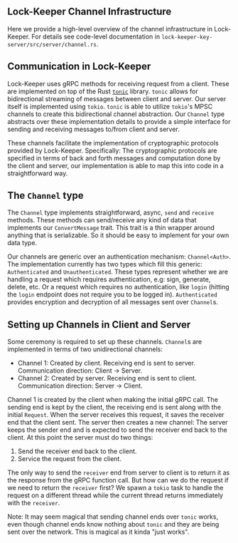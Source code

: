 ## Lock-Keeper Channel Infrastructure
Here we provide a high-level overview of the channel infrastructure in Lock-Keeper. For details see code-level documentation in `lock-keeper-key-server/src/server/channel.rs`.

## Communication in Lock-Keeper
Lock-Keeper uses gRPC methods for receiving request from a client. These are implemented on top of the Rust [`tonic`](https://github.com/hyperium/tonic) library. `tonic` allows for
bidirectional streaming of messages between client and server. Our server itself is implemented using `tokio`. `tonic` is able to utilize `tokio`'s MPSC channels to create this
bidirectional channel abstraction. Our `Channel` type abstracts over these implementation details to provide a simple interface for sending and receiving
messages to/from client and server.

These channels facilitate the implementation of cryptographic protocols provided by Lock-Keeper. Specifically: The cryptographic protocols are specified in terms of back and forth
messages and computation done by the client and server, our implementation is able to map this into code in a straightforward way.

## The `Channel` type
The `Channel` type implements straightforward, async, `send` and `receive` methods. These methods can send/receive any kind of data that implements our `ConvertMessage` trait. This trait
is a thin wrapper around anything that is serializable. So it should be easy to implement for your own data type.

Our channels are generic over an authentication mechanism: `Channel<Auth>`. The implementation currently has two types which fill this generic: `Authenticated` and `Unauthenticated`.
These types represent whether we are handling a request which requires authentication, e.g: sign, generate, delete, etc. Or a request
which requires no authentication, like `login` (hitting the `login` endpoint does not require you to be logged in). `Authenticated` provides encryption and decryption of all messages
sent over `Channel`s.

## Setting up Channels in Client and Server
Some ceremony is required to set up these channels. `Channel`s are implemented in terms of two unidirectional channels:
- Channel 1: Created by client. Receiving end is sent to server. Communication direction: Client -> Server.
- Channel 2: Created by server. Receiving end is sent to client. Communication direction: Server -> Client.

Channel 1 is created by the client when making the initial gRPC call. The sending end is kept by the client, the
receiving end is sent along with the initial `Request`. When the server receives this request, it saves the receiver end
that the client sent. The server then creates a new channel: The server keeps the sender end and is expected to send the
receiver end back to the client. At this point the server must do two things:
1) Send the receiver end back to the client.
2) Service the request from the client.

The only way to send the `receiver` end from server to client is to return it as the response from the gRPC function call.
But how can we do the request if we need to return the `receiver` first? We spawn a `tokio` task to handle the request on a different
thread while the current thread returns immediately with the `receiver`.

Note: It may seem magical that sending channel ends over `tonic` works, even though channel ends know nothing about `tonic` and they
are being sent over the network. This is magical as it kinda "just works".
